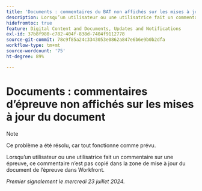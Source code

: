 ```yaml
---
title: 'Documents : commentaires du BAT non affichés sur les mises à jour du document'
description: Lorsqu’un utilisateur ou une utilisatrice fait un commentaire sur une épreuve, ce commentaire n’est pas copié dans la zone de mise à jour du document de l’épreuve dans Workfront.
hidefromtoc: true
feature: Digital Content and Documents, Updates and Notifications
exl-id: 37b8f980-c782-404f-838d-7404f9112778
source-git-commit: 78c9f85a24c3343053e0862a847e6b6e9b0b2dfa
workflow-type: tm+mt
source-wordcount: '75'
ht-degree: 89%

---
```


# Documents : commentaires d’épreuve non affichés sur les mises à jour du document

>[!NOTE]
>
>Ce problème a été résolu, car tout fonctionne comme prévu.

Lorsqu’un utilisateur ou une utilisatrice fait un commentaire sur une épreuve, ce commentaire n’est pas copié dans la zone de mise à jour du document de l’épreuve dans Workfront.

_Premier signalement le mercredi 23 juillet 2024._
